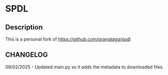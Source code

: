 # SPDL

## Description

This is a personal fork of https://github.com/pranjalagg/spdl

## CHANGELOG

09/02/2025 - Updated main.py so it adds the metadata to downloaded files.
